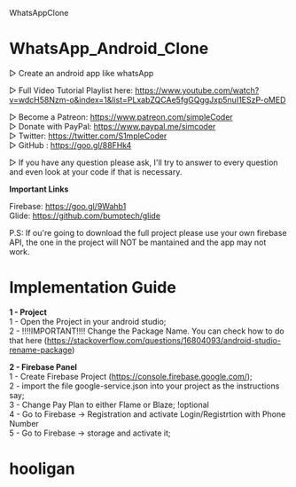 WhatsAppClone 
# WhatsApp_Android_Clone 
 
▷ Create an android app like whatsApp 
 
▷ Full Video Tutorial Playlist here: https://www.youtube.com/watch?v=wdcH58Nzm-o&index=1&list=PLxabZQCAe5fgGQggJxp5nuI1ESzP-oMED <br /> 
 
▷ Become a Patreon: https://www.patreon.com/simpleCoder<br /> 
▷ Donate with PayPal: https://www.paypal.me/simcoder<br /> 
▷ Twitter: https://twitter.com/S1mpleCoder<br /> 
▷ GitHub : https://goo.gl/88FHk4<br /> 
 
▷ If you have any question please ask, I'll try to answer to every question and even look at your code if that is necessary. 
 
 
**Important Links** 
 
Firebase: https://goo.gl/9Wahb1<br /> 
Glide: https://github.com/bumptech/glide<br /> 
 
P.S: If ou're going to download the full project please use your own firebase API, the one in the project will NOT be mantained and the app may not work. 
 
 
# Implementation Guide<br /> 
**1 - Project**<br /> 
1 - Open the Project in your android studio;<br /> 
2 - !!!!IMPORTANT!!!! Change the Package Name. You can check how to do that here (https://stackoverflow.com/questions/16804093/android-studio-rename-package)<br /> 
 
 
**2 - Firebase Panel**<br /> 
1 - Create Firebase Project (https://console.firebase.google.com/);<br /> 
2 - import the file google-service.json into your project as the instructions say;<br /> 
3 - Change Pay Plan to either Flame or Blaze; !optional<br /> 
4 - Go to Firebase -> Registration and activate Login/Registrtion with Phone Number<br /> 
5 - Go to Firebase -> storage and activate it;<br /> 
# hooligan
